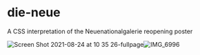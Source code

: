 # die-neue
A CSS interpretation of the Neuenationalgalerie reopening poster

![Screen Shot 2021-08-24 at 10 35 26-fullpage](https://user-images.githubusercontent.com/1307818/130646633-8004cdc4-57c2-4cbb-9190-499cfc5f519e.png)![IMG_6996](https://user-images.githubusercontent.com/1307818/129964725-d83f64fd-1b99-47c1-9c25-3b997508d94f.jpg)

